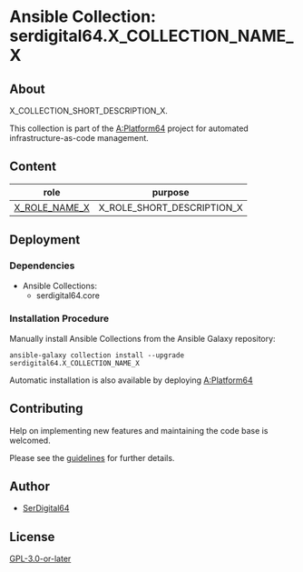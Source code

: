 # Ansible Collection: serdigital64.X_COLLECTION_NAME_X

## About

X_COLLECTION_SHORT_DESCRIPTION_X.

This collection is part of the [A:Platform64](https://github.com/serdigital64/aplatform64) project for automated infrastructure-as-code management.

## Content

| role                                                                               | purpose                    |
| ---------------------------------------------------------------------------------- | -------------------------- |
| [X_ROLE_NAME_X](https://aplatform64.readthedocs.io/en/latest/roles/ROLE_NAME_X.md) | X_ROLE_SHORT_DESCRIPTION_X |

## Deployment

### Dependencies

- Ansible Collections:
  - serdigital64.core

### Installation Procedure

Manually install Ansible Collections from the Ansible Galaxy repository:

```shell
ansible-galaxy collection install --upgrade serdigital64.X_COLLECTION_NAME_X
```

Automatic installation is also available by deploying [A:Platform64](https://aplatform64.readthedocs.io/en/latest/#deployment)

## Contributing

Help on implementing new features and maintaining the code base is welcomed.

Please see the [guidelines](https://aplatform64.readthedocs.io/en/latest/contributing/guidelines) for further details.

## Author

- [SerDigital64](https://serdigital64.github.io/)

## License

[GPL-3.0-or-later](https://www.gnu.org/licenses/gpl-3.0.txt)
